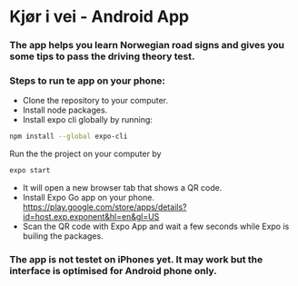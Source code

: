 # Kjør i vei - Android App

### The app helps you learn Norwegian road signs and gives you some tips to pass the driving theory test.

### Steps to run te app on your phone:

- Clone the repository to your computer.
- Install node packages.
- Install expo cli globally by running:

```sh
npm install --global expo-cli
```

Run the the project on your computer by

```sh
expo start
```

- It will open a new browser tab that shows a QR code.
- Install Expo Go app on your phone. https://play.google.com/store/apps/details?id=host.exp.exponent&hl=en&gl=US
- Scan the QR code with Expo App and wait a few seconds while Expo is builing the packages.

### The app is not testet on iPhones yet. It may work but the interface is optimised for Android phone only.
